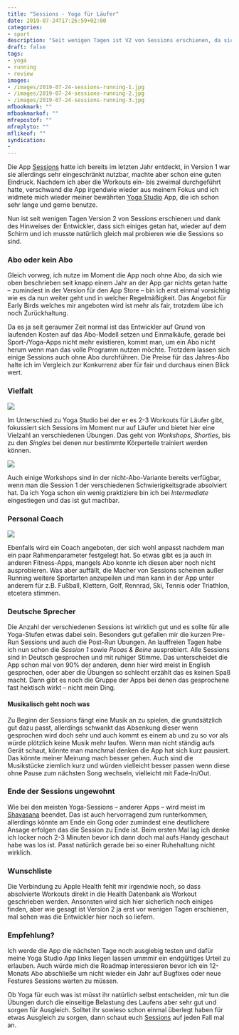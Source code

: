 ```yaml
---
title: "Sessions - Yoga für Läufer"
date: 2019-07-24T17:26:59+02:00
categories:
- sport
description: "Seit wenigen Tagen ist V2 von Sessions erschienen, da sich einiges getan hat, musste ich natürlich gleich mal probieren wie die Sessions so sind"
draft: false
tags:
- yoga
- running
- review
images:
- /images/2019-07-24-sessions-running-1.jpg
- /images/2019-07-24-sessions-running-2.jpg
- /images/2019-07-24-sessions-running-3.jpg
mfbookmark: ""
mfbookmarkof: ""
mfrepostof: ""
mfreplyto: ""
mflikeof: ""
syndication:
-
---
```


Die App [Sessions](https://apps.apple.com/de/app/sessions-yoga-f%C3%BCr-l%C3%A4ufer/id1282464418) hatte ich bereits im letzten Jahr entdeckt, in Version 1 war sie allerdings sehr eingeschränkt nutzbar, machte aber schon eine guten Eindruck. Nachdem ich aber die Workouts ein- bis zweimal durchgeführt hatte, verschwand die App irgendwie wieder aus meinem Fokus und ich widmete mich wieder meiner bewährten [Yoga Studio](https://apps.apple.com/de/app/yoga-studio-mind-body/id567767430) App, die ich schon sehr lange und gerne benutze.

Nun ist seit wenigen Tagen Version 2 von Sessions erschienen und dank des Hinweises der Entwickler, dass sich einiges getan hat, wieder auf dem Schirm und ich musste natürlich gleich mal probieren wie die Sessions so sind.

### Abo oder kein Abo

Gleich vorweg, ich nutze im Moment die App noch ohne Abo, da sich wie oben beschrieben seit knapp einem Jahr an der App gar nichts getan hatte – zumindest in der Version für den App Store – bin ich erst einmal vorsichtig wie es da nun weiter geht und in welcher Regelmäßigkeit. Das Angebot für Early Birds welches mir angeboten wird ist mehr als fair, trotzdem übe ich noch Zurückhaltung.

Da es ja seit geraumer Zeit normal ist das Entwickler auf Grund von laufenden  Kosten auf das Abo-Modell setzen und Einmalkäufe, gerade bei Sport-/Yoga-Apps nicht mehr existieren, kommt man, um ein Abo nicht herum wenn man das volle Programm nutzen möchte. Trotzdem lassen sich einige Sessions auch ohne Abo durchführen. Die Preise für das Jahres-Abo halte ich im Vergleich zur Konkurrenz aber für fair und durchaus einen Blick wert.

### Vielfalt

![](/images/2019-07-24-sessions-running-2.jpg)

Im Unterschied zu Yoga Studio bei der er es 2-3 Workouts für Läufer gibt, fokussiert sich Sessions im Moment nur auf Läufer und bietet hier eine Vielzahl an verschiedenen Übungen. Das geht von _Workshops_, _Shorties_, bis zu den _Singles_ bei denen nur bestimmte Körperteile trainiert werden können.

![](/images/2019-07-24-sessions-running-3.jpg)

Auch einige Workshops sind in der nicht-Abo-Variante bereits verfügbar, wenn man die Session 1 der verschiedenen Schwierigkeitsgrade absolviert hat. Da ich Yoga schon ein wenig praktiziere bin ich bei _Intermediate_ eingestiegen und das ist gut machbar.

###  Personal Coach

![](/images/2019-07-24-sessions-running-1.jpg)

Ebenfalls wird ein Coach angeboten, der sich wohl anpasst nachdem man ein paar Rahmenparameter festgelegt hat. So etwas gibt es ja auch in anderen Fitness-Apps, mangels Abo konnte ich diesen aber noch nicht ausprobieren.
Was aber auffällt, die Macher von Sessions scheinen außer Running weitere Sportarten anzupeilen und man kann in der App unter anderem für z.B. Fußball, Klettern, Golf, Rennrad, Ski, Tennis oder Triathlon, etcetera stimmen.

### Deutsche Sprecher

Die Anzahl der verschiedenen Sessions ist wirklich gut und es sollte für alle Yoga-Stufen etwas dabei sein. Besonders gut gefallen mir die kurzen Pre-Run Sessions und auch die Post-Run Übungen. An lauffreien Tagen habe ich nun schon die _Session 1_ sowie _Psoas & Beine_ ausprobiert. Alle Sessions sind in Deutsch gesprochen und mit ruhiger Stimme. Das unterscheidet die App schon mal von 90% der anderen, denn hier wird meist in English gesprochen, oder aber die Übungen so schlecht erzählt das es keinen Spaß macht. Dann gibt es noch die Gruppe der Apps bei denen das gesprochene fast hektisch wirkt – nicht mein Ding.

#### Musikalisch geht noch was

Zu Beginn der Sessions fängt eine Musik an zu spielen, die grundsätzlich gut dazu passt, allerdings schwankt das Absenkung dieser wenn gesprochen wird doch sehr und auch kommt es einem ab und zu so vor als würde plötzlich keine Musik mehr laufen. Wenn man nicht ständig aufs Gerät schaut, könnte man manchmal denken die App hat sich kurz pausiert. Das könnte meiner Meinung mach besser gehen. Auch sind die Musikstücke ziemlich kurz und würden vielleicht besser passen wenn diese ohne Pause zum nächsten Song wechseln, vielleicht mit Fade-In/Out.

###  Ende der Sessions ungewohnt

Wie bei den meisten Yoga-Sessions – anderer Apps – wird meist im [Shavasana](https://de.wikipedia.org/wiki/Shavasana) beendet. Das ist auch hervorragend zum runterkommen, allerdings könnte am Ende ein Gong oder zumindest eine deutlichere Ansage erfolgen das die Session zu Ende ist. Beim ersten Mal lag ich denke ich locker noch 2-3 Minuten bevor ich dann doch mal aufs Handy geschaut habe was los ist. Passt natürlich gerade bei so einer Ruhehaltung nicht wirklich.

### Wunschliste

Die Verbindung zu Apple Health fehlt mir irgendwie noch, so dass absolvierte Workouts direkt in die Health Datenbank als Workout geschrieben werden. Ansonsten wird sich hier sicherlich noch einiges finden, aber wie gesagt ist Version 2 ja erst vor wenigen Tagen erschienen, mal sehen was die Entwickler hier noch so liefern.

### Empfehlung?

Ich werde die App die nächsten Tage noch ausgiebig testen und dafür meine Yoga Studio App links liegen lassen ummmir ein endgültiges Urteil zu erlauben. Auch würde mich die Roadmap interessieren bevor ich ein 12-Monats Abo abschließe um nicht wieder ein Jahr auf Bugfixes oder neue Festures Sessions warten zu müssen.

Ob Yoga für euch was ist müsst ihr natürlich selbst entscheiden, mir tun die Übungen durch die einseitige Belastung des Laufens aber sehr gut und sorgen für Ausgleich. Solltet ihr sowieso schon einmal überlegt haben für etwas Ausgleich zu sorgen, dann schaut euch [Sessions](https://apps.apple.com/de/app/sessions-yoga-f%C3%BCr-l%C3%A4ufer/id1282464418) auf jeden Fall mal an.